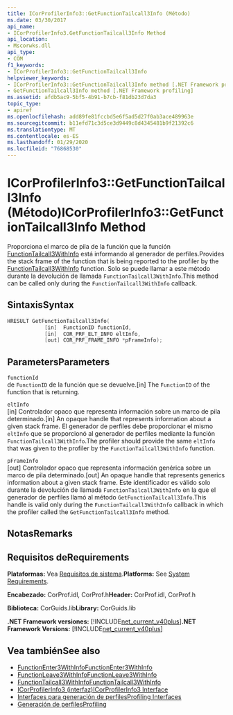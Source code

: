 ```yaml
---
title: ICorProfilerInfo3::GetFunctionTailcall3Info (Método)
ms.date: 03/30/2017
api_name:
- ICorProfilerInfo3.GetFunctionTailcall3Info Method
api_location:
- Mscorwks.dll
api_type:
- COM
f1_keywords:
- ICorProfilerInfo3::GetFunctionTailcall3Info
helpviewer_keywords:
- ICorProfilerInfo3::GetFunctionTailcall3Info method [.NET Framework profiling]
- GetFunctionTailcall3Info method [.NET Framework profiling]
ms.assetid: afdb5ac9-5bf5-4b91-b7cb-f81db23d7da3
topic_type:
- apiref
ms.openlocfilehash: add89fe81fccbd5e6f5ad5d27f0ab3ace489963e
ms.sourcegitcommit: b11efd71c3d5ce3d9449c8d4345481b9f21392c6
ms.translationtype: MT
ms.contentlocale: es-ES
ms.lasthandoff: 01/29/2020
ms.locfileid: "76868530"
---
```

# <a name="icorprofilerinfo3getfunctiontailcall3info-method"></a><span data-ttu-id="31101-102">ICorProfilerInfo3::GetFunctionTailcall3Info (Método)</span><span class="sxs-lookup"><span data-stu-id="31101-102">ICorProfilerInfo3::GetFunctionTailcall3Info Method</span></span>
<span data-ttu-id="31101-103">Proporciona el marco de pila de la función que la función [FunctionTailcall3WithInfo](functiontailcall3withinfo-function.md) está informando al generador de perfiles.</span><span class="sxs-lookup"><span data-stu-id="31101-103">Provides the stack frame of the function that is being reported to the profiler by the [FunctionTailcall3WithInfo](functiontailcall3withinfo-function.md) function.</span></span> <span data-ttu-id="31101-104">Solo se puede llamar a este método durante la devolución de llamada `FunctionTailcall3WithInfo`.</span><span class="sxs-lookup"><span data-stu-id="31101-104">This method can be called only during the `FunctionTailcall3WithInfo` callback.</span></span>  
  
## <a name="syntax"></a><span data-ttu-id="31101-105">Sintaxis</span><span class="sxs-lookup"><span data-stu-id="31101-105">Syntax</span></span>  
  
```cpp  
HRESULT GetFunctionTailcall3Info(   
            [in]  FunctionID functionId,   
            [in]  COR_PRF_ELT_INFO eltInfo,  
            [out] COR_PRF_FRAME_INFO *pFrameInfo);  
```  
  
## <a name="parameters"></a><span data-ttu-id="31101-106">Parameters</span><span class="sxs-lookup"><span data-stu-id="31101-106">Parameters</span></span>  
 `functionId`  
 <span data-ttu-id="31101-107">de `FunctionID` de la función que se devuelve.</span><span class="sxs-lookup"><span data-stu-id="31101-107">[in] The `FunctionID` of the function that is returning.</span></span>  
  
 `eltInfo`  
 <span data-ttu-id="31101-108">[in] Controlador opaco que representa información sobre un marco de pila determinado.</span><span class="sxs-lookup"><span data-stu-id="31101-108">[in] An opaque handle that represents information about a given stack frame.</span></span> <span data-ttu-id="31101-109">El generador de perfiles debe proporcionar el mismo `eltInfo` que se proporcionó al generador de perfiles mediante la función `FunctionTailcall3WithInfo`.</span><span class="sxs-lookup"><span data-stu-id="31101-109">The profiler should provide the same `eltInfo` that was given to the profiler by the `FunctionTailcall3WithInfo` function.</span></span>  
  
 `pFrameInfo`  
 <span data-ttu-id="31101-110">[out] Controlador opaco que representa información genérica sobre un marco de pila determinado.</span><span class="sxs-lookup"><span data-stu-id="31101-110">[out] An opaque handle that represents generics information about a given stack frame.</span></span> <span data-ttu-id="31101-111">Este identificador es válido solo durante la devolución de llamada `FunctionTailcall3WithInfo` en la que el generador de perfiles llamó al método `GetFunctionTailcall3Info`.</span><span class="sxs-lookup"><span data-stu-id="31101-111">This handle is valid only during the `FunctionTailcall3WithInfo` callback in which the profiler called the `GetFunctionTailcall3Info` method.</span></span>  
  
## <a name="remarks"></a><span data-ttu-id="31101-112">Notas</span><span class="sxs-lookup"><span data-stu-id="31101-112">Remarks</span></span>  
  
## <a name="requirements"></a><span data-ttu-id="31101-113">Requisitos de</span><span class="sxs-lookup"><span data-stu-id="31101-113">Requirements</span></span>  
 <span data-ttu-id="31101-114">**Plataformas:** Vea [Requisitos de sistema](../../../../docs/framework/get-started/system-requirements.md).</span><span class="sxs-lookup"><span data-stu-id="31101-114">**Platforms:** See [System Requirements](../../../../docs/framework/get-started/system-requirements.md).</span></span>  
  
 <span data-ttu-id="31101-115">**Encabezado:** CorProf.idl, CorProf.h</span><span class="sxs-lookup"><span data-stu-id="31101-115">**Header:** CorProf.idl, CorProf.h</span></span>  
  
 <span data-ttu-id="31101-116">**Biblioteca:** CorGuids.lib</span><span class="sxs-lookup"><span data-stu-id="31101-116">**Library:** CorGuids.lib</span></span>  
  
 <span data-ttu-id="31101-117">**.NET Framework versiones:** [!INCLUDE[net_current_v40plus](../../../../includes/net-current-v40plus-md.md)]</span><span class="sxs-lookup"><span data-stu-id="31101-117">**.NET Framework Versions:** [!INCLUDE[net_current_v40plus](../../../../includes/net-current-v40plus-md.md)]</span></span>  
  
## <a name="see-also"></a><span data-ttu-id="31101-118">Vea también</span><span class="sxs-lookup"><span data-stu-id="31101-118">See also</span></span>

- [<span data-ttu-id="31101-119">FunctionEnter3WithInfo</span><span class="sxs-lookup"><span data-stu-id="31101-119">FunctionEnter3WithInfo</span></span>](functionenter3withinfo-function.md)
- [<span data-ttu-id="31101-120">FunctionLeave3WithInfo</span><span class="sxs-lookup"><span data-stu-id="31101-120">FunctionLeave3WithInfo</span></span>](functionleave3withinfo-function.md)
- [<span data-ttu-id="31101-121">FunctionTailcall3WithInfo</span><span class="sxs-lookup"><span data-stu-id="31101-121">FunctionTailcall3WithInfo</span></span>](functiontailcall3withinfo-function.md)
- [<span data-ttu-id="31101-122">ICorProfilerInfo3 (interfaz)</span><span class="sxs-lookup"><span data-stu-id="31101-122">ICorProfilerInfo3 Interface</span></span>](icorprofilerinfo3-interface.md)
- [<span data-ttu-id="31101-123">Interfaces para generación de perfiles</span><span class="sxs-lookup"><span data-stu-id="31101-123">Profiling Interfaces</span></span>](profiling-interfaces.md)
- [<span data-ttu-id="31101-124">Generación de perfiles</span><span class="sxs-lookup"><span data-stu-id="31101-124">Profiling</span></span>](index.md)
